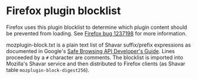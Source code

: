 # Firefox plugin blocklist

Firefox uses this plugin blocklist to determine which plugin content should be prevented from loading. See [Firefox bug 1237198](https://bugzilla.mozilla.org/show_bug.cgi?id=1237198) for more information.

mozplugin-block.txt is a plain text list of Shavar suffix/prefix expressions as documented in Google's [Safe Browsing API Developer's Guide](https://developers.google.com/safe-browsing/v4/urls-hashing#canonicalization). Lines proceeded by a `#` character are comments. The blocklist is imported into Mozilla's Shavar service and then distributed to Firefox clients (as Shavar table `mozplugin-block-digest256`).
